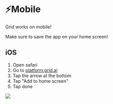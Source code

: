 # ⚡️Mobile

Grid works on mobile! 

Make sure to save the app on your home screen!

## iOS

1. Open safari
2. Go to [platform.grid.ai](https://platform.grid.ai/)
3. Tap the arrow at the bottom
4. Tap "Add to home screen"
5. Tap done

![](../../.gitbook/assets/ios.gif)

